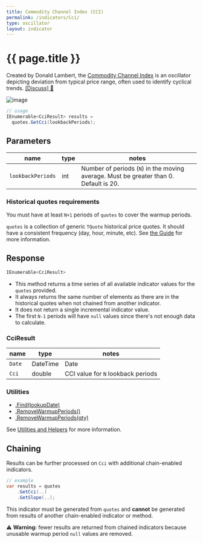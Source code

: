 ```yaml
---
title: Commodity Channel Index (CCI)
permalink: /indicators/Cci/
type: oscillator
layout: indicator
---
```


# {{ page.title }}

Created by Donald Lambert, the [Commodity Channel Index](https://en.wikipedia.org/wiki/Commodity_channel_index) is an oscillator depicting deviation from typical price range, often used to identify cyclical trends.
[[Discuss] :speech_balloon:]({{site.github.repository_url}}/discussions/265 "Community discussion about this indicator")

![image]({{site.baseurl}}/assets/charts/Cci.png)

```csharp
// usage
IEnumerable<CciResult> results =
  quotes.GetCci(lookbackPeriods);
```

## Parameters

| name | type | notes
| -- |-- |--
| `lookbackPeriods` | int | Number of periods (`N`) in the moving average.  Must be greater than 0.  Default is 20.

### Historical quotes requirements

You must have at least `N+1` periods of `quotes` to cover the warmup periods.

`quotes` is a collection of generic `TQuote` historical price quotes.  It should have a consistent frequency (day, hour, minute, etc).  See [the Guide]({{site.baseurl}}/guide/#historical-quotes) for more information.

## Response

```csharp
IEnumerable<CciResult>
```

- This method returns a time series of all available indicator values for the `quotes` provided.
- It always returns the same number of elements as there are in the historical quotes when not chained from another indicator.
- It does not return a single incremental indicator value.
- The first `N-1` periods will have `null` values since there's not enough data to calculate.

### CciResult

| name | type | notes
| -- |-- |--
| `Date` | DateTime | Date
| `Cci` | double | CCI value for `N` lookback periods

### Utilities

- [.Find(lookupDate)]({{site.baseurl}}/utilities#find-indicator-result-by-date)
- [.RemoveWarmupPeriods()]({{site.baseurl}}/utilities#remove-warmup-periods)
- [.RemoveWarmupPeriods(qty)]({{site.baseurl}}/utilities#remove-warmup-periods)

See [Utilities and Helpers]({{site.baseurl}}/utilities#utilities-for-indicator-results) for more information.

## Chaining

Results can be further processed on `Cci` with additional chain-enabled indicators.

```csharp
// example
var results = quotes
    .GetCci(..)
    .GetSlope(..);
```

This indicator must be generated from `quotes` and **cannot** be generated from results of another chain-enabled indicator or method.

:warning: **Warning:** fewer results are returned from chained indicators because unusable warmup period `null` values are removed.
